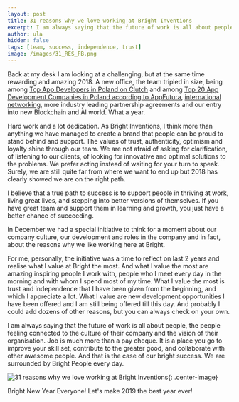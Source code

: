 ```yaml
---
layout: post
title: 31 reasons why we love working at Bright Inventions 
excerpt: I am always saying that the future of work is all about people, the people feeling connected to the culture of their company and the vision of their organisation.  Job is much more than a pay cheque. It is a place you go to improve your skill set, contribute to the greater good, and collaborate with other awesome people. And that is the case of our bright success. We are surrounded by Bright People every day.
author: ula
hidden: false
tags: [team, success, independence, trust]
image: /images/31_RES_FB.png
---
```

Back at my desk I am looking at a challenging, but at the same time rewarding and amazing 2018.  A new office, the team tripled in size, being among [Top App Developers in Poland on Clutch](https://brightinventions.pl/blog/Bright-Inventions-Remains-A-Top-Developer-In-Poland/) and among [Top 20 App Development Companies in Poland according to AppFutura](https://www.appfutura.com/blog/top-20-mobile-app-development-companies-in-poland-november-2018/), [international networking](https://brightinventions.pl/blog/bright-networking-time/), more industry leading partnership agreements and our entry into new Blockchain and AI world. What a year.

Hard work and a lot dedication. As Bright Inventions, I think more than anything we have managed to create a brand that people can be proud to stand behind and support. The values of trust, authenticity, optimism and loyalty shine through our team. We are not afraid of asking for clarification, of listening to our clients, of looking for innovative and optimal solutions to the problems. We prefer acting instead of waiting for your turn to speak. Surely, we are still quite far from where we want to end up but 2018 has clearly showed we are on the right path.

I believe that a true path to success is to support people in thriving at work, living great lives, and stepping into better versions of themselves. If you have great team and support them in learning and growth, you just have a better chance of succeeding. 

In December we had a special initiative to think for a moment about our company culture, our development and roles in the company and in fact, about the reasons why we like working here at Bright. 

For me, personally, the initiative was a time to reflect on last 2 years and realise what I value at Bright the most. And what I value the most are amazing inspiring people I work with, people who I meet every day in the morning and with whom I spend most of my time. What I value the most is trust and independence that I have been given from the beginning, and which I appreciate a lot. What I value are new development opportunities I have been offered and I am still being offered till this day. And probably I could add dozens of other reasons, but you can always check on your own. 

I am always saying that the future of work is all about people, the people feeling connected to the culture of their company and the vision of their organisation.  Job is much more than a pay cheque. It is a place you go to improve your skill set, contribute to the greater good, and collaborate with other awesome people. And that is the case of our bright success. We are surrounded by Bright People every day.

![31 reasons why we love working at Bright Inventions](/images/31_reasons_why_we_like_working_at_Bright_Inventions.png){: .center-image}

Bright New Year Everyone! Let's make 2019 the best year ever! 
